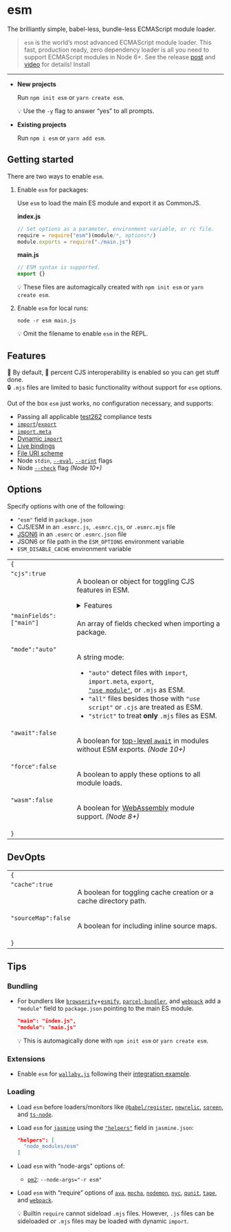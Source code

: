 # esm

The brilliantly simple, babel-less, bundle-less ECMAScript module loader.

> `esm` is the world’s most advanced ECMAScript module loader.
This fast, production ready, zero dependency loader is all you need to support
ECMAScript modules in Node 6+. See the release [post](https://medium.com/web-on-the-edge/tomorrows-es-modules-today-c53d29ac448c)
and [video](https://www.youtube.com/watch?v=JcZ-FzfDq8A#t=5) for details!
Install
---

* __New projects__

  Run `npm init esm` or `yarn create esm`.

  :bulb: Use the `-y` flag to answer “yes” to all prompts.

* __Existing projects__

  Run `npm i esm` or `yarn add esm`.

Getting started
---

There are two ways to enable `esm`.

1. Enable `esm` for packages:

   Use `esm` to load the main ES module and export it as CommonJS.

    __index.js__
    ```js
    // Set options as a parameter, environment variable, or rc file.
    require = require("esm")(module/*, options*/)
    module.exports = require("./main.js")
    ```
    __main.js__
    ```js
    // ESM syntax is supported.
    export {}
    ```
    :bulb: These files are automagically created with `npm init esm` or `yarn create esm`.

2. Enable `esm` for local runs:

    ```shell
    node -r esm main.js
    ```
    :bulb: Omit the filename to enable `esm` in the REPL.

Features
---

:clap: By default, :100: percent CJS interoperability is enabled so you can get stuff done.<br>
:lock: `.mjs` files are limited to basic functionality without support for `esm` options.

Out of the box `esm` just works, no configuration necessary, and supports:

* Passing all applicable [test262](https://github.com/tc39/test262) compliance tests
* [`import`](https://ponyfoo.com/articles/es6-modules-in-depth#import)/[`export`](https://ponyfoo.com/articles/es6-modules-in-depth#export)
* [`import.meta`](https://github.com/tc39/proposal-import-meta)
* [Dynamic `import`](https://github.com/tc39/proposal-dynamic-import)
* [Live bindings](https://ponyfoo.com/articles/es6-modules-in-depth#bindings-not-values)
* [File URI scheme](https://en.wikipedia.org/wiki/File_URI_scheme)
* Node `stdin`, [`--eval`](https://nodejs.org/api/cli.html#cli_e_eval_script), [`--print`](https://nodejs.org/api/cli.html#cli_p_print_script) flags
* Node [`--check`](https://nodejs.org/api/cli.html#cli_c_check) flag _(Node 10+)_

Options
---

Specify options with one of the following:

* `"esm"` field in `package.json`
* CJS/ESM in an `.esmrc.js`, `.esmrc.cjs`, or `.esmrc.mjs` file
* [JSON6](https://github.com/d3x0r/json6) in an `.esmrc` or `.esmrc.json` file
* JSON6 or file path in the `ESM_OPTIONS` environment variable
* `ESM_DISABLE_CACHE` environment variable

<table><tr><td colspan=2><code>{</code><tr><td valign=top><code>"cjs":true</code><td><p>A boolean or object for toggling CJS features in ESM.<details><summary>Features</summary><table><tr><td colspan=2><code>{</code><tr><td valign=top><code>"cache":true</code><td><p>A boolean for storing ES modules in <code>require.cache</code>.<tr><td valign=top><code>"esModule":true</code><td><p>A boolean for <code>__esModule</code> interoperability.<tr><td valign=top><code>"extensions":true</code><td><p>A boolean for respecting <code>require.extensions</code> in ESM.<tr><td valign=top><code>"mutableNamespace":true</code><td><p>A boolean for mutable <a href=https://ponyfoo.com/articles/es6-modules-in-depth#import-all-the-things>namespace objects</a>.<tr><td valign=top><code>"namedExports":true</code><td><p>A boolean for <a href=https://ponyfoo.com/articles/es6-modules-in-depth#importing-named-exports>importing named exports</a> of CJS modules.<tr><td valign=top><code>"paths":true</code><td><p>A boolean for following CJS <a href=https://github.com/nodejs/node-eps/blob/master/002-es-modules.md#432-removal-of-non-local-dependencies>path rules</a> in ESM.<tr><td valign=top><code>"vars":true</code><td><p>A boolean for <code>__dirname</code>, <code>__filename</code>, and <code>require</code> in ESM.<tr><td valign=top><code>"dedefault":false</code><td><p>A boolean for requiring ES modules without the dangling <code>require().default</code>.<tr><td valign=top><code>"topLevelReturn":false</code><td><p>A boolean for top-level <code>return</code> support.<tr><td colspan=2><code>}</code></table></details><tr><td valign=top><code>"mainFields":["main"]</code><td><p>An array of fields checked when importing a package.<tr><td valign=top><code>"mode":"auto"</code><td><p>A string mode:<ul><li><code>"auto"</code> detect files with <code>import</code>, <code>import.meta</code>, <code>export</code>,<br><a href=https://github.com/tc39/proposal-modules-pragma><code>"use module"</code></a>, or <code>.mjs</code> as ESM.<li><code>"all"</code> files besides those with <code>"use script"</code> or <code>.cjs</code> are treated as ESM.<li><code>"strict"</code> to treat <strong>only</strong> <code>.mjs</code> files as ESM.</ul><tr><td valign=top><code>"await":false</code><td><p>A boolean for <a href=https://github.com/tc39/proposal-top-level-await>top-level <code>await</code></a> in modules without ESM exports. <em>(Node 10+)</em><tr><td valign=top><code>"force":false</code><td><p>A boolean to apply these options to all module loads.<tr><td valign=top><code>"wasm":false</code><td><p>A boolean for <a href=https://nodejs.org/api/globals.html#globals_webassembly>WebAssembly</a> module support. <em>(Node 8+)</em><tr><td colspan=2><code>}</code></table>

DevOpts
---

<table><tr><td colspan=2><code>{</code><tr><td valign=top><code>"cache":true</code><td><p>A boolean for toggling cache creation or a cache directory path.<tr><td valign=top><code>"sourceMap":false</code><td><p>A boolean for including inline source maps.<tr><td colspan=2><code>}</code></table>

Tips
---

### Bundling

* For bundlers like [`browserify`](http://browserify.org/)+[`esmify`](https://github.com/mattdesl/esmify),
  [`parcel-bundler`](https://parceljs.org/), and [`webpack`](https://webpack.js.org/)
  add a `"module"` field to `package.json` pointing to the main ES module.
  ```json
  "main": "index.js",
  "module": "main.js"
  ```

  :bulb: This is automagically done with `npm init esm` or `yarn create esm`.

### Extensions

* Enable `esm` for [`wallaby.js`](https://wallabyjs.com/) following their
  [integration example](https://wallabyjs.com/docs/integration/node.html#es-modules).

### Loading

* Load `esm` before loaders/monitors like
  [`@babel/register`](https://babeljs.io/docs/en/next/babel-register.html),
  [`newrelic`](https://github.com/newrelic/node-newrelic),
  [`sqreen`](https://docs.sqreen.io/sqreen-for-nodejs/getting-started-2/), and
  [`ts-node`](https://github.com/TypeStrong/ts-node#programmatic).

* Load `esm` for [`jasmine`](https://jasmine.github.io/) using the
  [`"helpers"`](https://jasmine.github.io/setup/nodejs.html#configuration)
  field in `jasmine.json`:
  ```json
  "helpers": [
    "node_modules/esm"
  ]
  ```

* Load `esm` with “node-args" options of:<br>
  - [`pm2`](https://pm2.io/doc/en/runtime/reference/pm2-cli/#pm2-flags): `--node-args="-r esm"`

* Load `esm` with “require” options of
  [`ava`](https://github.com/avajs/ava/blob/master/docs/recipes/es-modules.md),
  [`mocha`](https://mochajs.org/#-require-module-r-module),
  [`nodemon`](https://nodemon.io/),
  [`nyc`](https://github.com/istanbuljs/nyc#require-additional-modules),
  [`qunit`](https://github.com/qunitjs/qunit/releases/tag/2.6.0),
  [`tape`](https://github.com/substack/tape#preloading-modules), and
  [`webpack`](https://webpack.js.org/api/cli/#config-options).

  :bulb: Builtin `require` cannot sideload `.mjs` files. However, `.js` files
  can be sideloaded or `.mjs` files may be loaded with dynamic `import`.